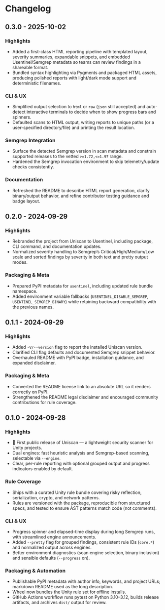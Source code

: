 # Changelog

## 0.3.0 - 2025-10-02
### Highlights
- Added a first-class HTML reporting pipeline with templated layout, severity summaries, expandable snippets, and embedded Usentinel/Semgrep metadata so teams can review findings in a shareable format.
- Bundled syntax highlighting via Pygments and packaged HTML assets, producing polished reports with light/dark mode support and deterministic filenames.

### CLI & UX
- Simplified output selection to `html` or `raw` (`json` still accepted) and auto-detect interactive terminals to decide when to show progress bars and spinners.
- Defaulted scans to HTML output, writing reports to unique paths (or a user-specified directory/file) and printing the result location.

### Semgrep Integration
- Surface the detected Semgrep version in scan metadata and constrain supported releases to the vetted `>=1.72,<=1.97` range.
- Hardened the Semgrep invocation environment to skip telemetry/update checks consistently.

### Documentation
- Refreshed the README to describe HTML report generation, clarify binary/output behavior, and refine contributor testing guidance and badge layout.

## 0.2.0 - 2024-09-29
### Highlights
- Rebranded the project from Uniscan to Usentinel, including package, CLI command, and documentation updates.
- Normalized severity handling to Semgrep’s Critical/High/Medium/Low scale and sorted findings by severity in both text and pretty output modes.

### Packaging & Meta
- Prepared PyPI metadata for `usentinel`, including updated rule bundle namespace.
- Added environment variable fallbacks (`USENTINEL_DISABLE_SEMGREP`, `USENTINEL_SEMGREP_BINARY`) while retaining backward compatibility with the previous names.

## 0.1.1 - 2024-09-29
### Highlights
- Added `-V/--version` flag to report the installed Uniscan version.
- Clarified CLI flag defaults and documented Semgrep snippet behavior.
- Overhauled README with PyPI badge, installation guidance, and expanded disclaimer.

### Packaging & Meta
- Converted the README license link to an absolute URL so it renders correctly on PyPI.
- Strengthened the README legal disclaimer and encouraged community contributions for rule coverage.

## 0.1.0 - 2024-09-28
### Highlights
- 🎉 First public release of Uniscan — a lightweight security scanner for Unity projects.
- Dual engines: fast heuristic analysis and Semgrep-based scanning, selectable via `--engine`.
- Clear, per-rule reporting with optional grouped output and progress indicators enabled by default.

### Rule Coverage
- Ships with a curated Unity rule bundle covering risky reflection, serialization, crypto, and network patterns.
- Rules are versioned with the package, reproducible from structured specs, and tested to ensure AST patterns match code (not comments).

### CLI & UX
- Progress spinner and elapsed-time display during long Semgrep runs, with streamlined engine announcements.
- Added `--pretty` flag for grouped findings, consistent rule IDs (`core.*`) and normalized output across engines.
- Better environment diagnostics (scan engine selection, binary inclusion) and sensible defaults (`--progress` on).

### Packaging & Automation
- Publishable PyPI metadata with author info, keywords, and project URLs; markdown README used as the long description.
- Wheel now bundles the Unity rule set for offline installs.
- GitHub Actions workflow runs pytest on Python 3.10–3.12, builds release artifacts, and archives `dist/` output for review.
